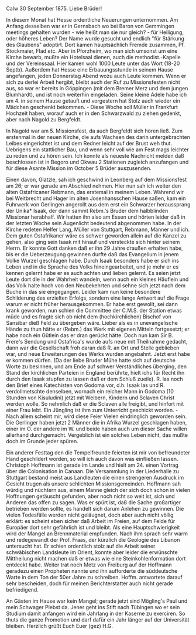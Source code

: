  Calw 30 September 1875.
Liebe Brüder!

In diesem Monat hat Hesse ordentliche Neuerungen unternommen. Am Anfang desselben war er in Gernsbach wo bei Baron von Gemmingen meetings gehalten wurden - wie heißt man sie nur gleich? - für Heiligung, oder höheres Leben? Der Name wurde gesucht und endlich "für Stärkung des Glaubens" adoptirt. Dort kamen hauptsächlich Fremde zusammen, Pf. Stockmaier, Flad etc. Aber in Pforzheim, wo man sich umsonst um eine Kirche bewarb, mußte ein Hotelsaal dienen, auch die methodist.-Kapelle und der Vereinssaal. Hier kamen wohl 1000 Leute unter das Wort (18-20 Septb). Außerdem hat Hesse eine Erbauungsstunde in seinem Hause angefangen, jeden Donnerstag Abend wozu auch Leute kommen. Wenn er sich zu derlei Arbeit hergibt, bleibt auch der Ruf zu Missionsfesten nicht aus, so war er bereits in Göppingen (mit dem Bremer Merz und dem jungen Blumhardt), und ist noch weiterhin eingeladen. Seine kleine Adele habe ich am 4. in seinem Hause getauft und vorgestern hat Stolz auch wieder ein Mädchen geschenkt bekommen. - Diese Woche soll Müller in Frankfurt Hochzeit haben, worauf auch er in den Schwarzwald zu ziehen gedenkt, aber nach Nagold zu Bergfeldt.

In Nagold war am 5. Missionsfest, da auch Bergfeldt sich hören ließ. Zum erstenmal in der neuen Kirche, die aufs Wachsen des darin untergebrachten Leibes eingerichtet ist und dem Redner leicht auf der Brust weh thut. Uebrigens ein stattlicher Bau, und wenn sehr voll wie am Fest mags leichter zu reden und zu hören sein. Ich konnte als neueste Nachricht melden daß beschlossen ist in Begoro und Okwau 2 Stationen zugleich anzufangen und für diese Asante Mission im October 5 Brüder auszusenden.

Einen davon, Glatzle, sah ich geschwind in Leonberg auf dem Missionsfest am 26; er war gerade am Abschied nehmen. Hier nun sah ich weiter den alten Ostafricaner Rebmann, das erstemal in meinem Leben. Während wir bei Weitbrecht und Hager im alten Josenhansschen Hause saßen, kam ein Fuhrwerk von Gerlingen angerollt aus dem erst ein Schwarzer heraussprang der Unika* Isaak, der dann sammt Rebm.'s Bruder dem halbblinden Missionar herabhalf. Wir hatten ihn also am Essen und hörten leider daß in der letzten Woche sein Augenlicht bedeutend abgenommen habe. In der Kirche redeten Helfer Lang, Müller von Stuttgart, Rebmann, Männer und ich. Dem guten Ostafrikaner wäre es schwer geworden allein auf die Kanzel zu gehen, also ging sein Isaak mit hinauf und versteckte sich hinter seinem Herrn. Er konnte Gott danken daß er ihn 29 Jahre draußen erhalten habe, bis er die Ueberzeugung gewinnen durfte daß das Evangelium in jenem Volke Wurzel geschlagen habe. Durch Isaak besonders habe er sich ins Leben und in die Sprache des Volks hineingearbeitet, und je mehr er es kennen gelernt habe er es auch achten und lieben gelernt. Es seien jetzt Leute dort die in der Wahrheit wandeln, wenn auch ein kleines Häuflein und das Volk halte hoch von den Neubekehrten und sehne sich jetzt nach dem Buche in das sie eingegangen. Leider kam nun keine besondere Schilderung des erzielten Erfolgs, sondern eine lange Antwort auf die Frage warum er nicht früher herausgekommen. Er habe erst gewollt, sei dann krank geworden, nun schien die Committee der C.M.S. der Station etwas müde und es fragte sich ob nicht dem (hochkirchlichen) Bischof von Sansibar dieß Feld zu übergeben wäre. Lieber als es in unevangelische Hände zu thun hätte er (Rebm.) das Werk mit eigenen Mitteln fortgesetzt; er habe noch ein Gütlein das er dran gerückt hätte. Doch nun kam Sir B. Frere's Sendung und Ostafrica's wurde aufs neue mit Theilnahme gedacht, dann war die Gesellschaft froh daran daß R. an Ort und Stelle geblieben war, und neue Erweiterungen des Werks wurden angebahnt. Jetzt erst habe er kommen dürfen. (Da der liebe Bruder Mühe hatte sich auf deutsche Worte zu besinnen, und am Ende auf schwer Verständliches überging, den Stand der kirchlichen Parteien in England berührte, hielt ichs für Recht ihn durch den Isaak stupfen zu lassen daß er dem Schluß zueile). R. las noch den Brief eines Katechisten von Godoma vor, d.h. Isaak las und R. verdollmetschte denselben, wornach ein reicher Mann in Godoma (10 Stunden von Kisuludini) jetzt mit Weibern, Kindern und Sclaven Christ werden wolle. So nehmlich daß er die Sclaven alle freigibt, und hinfort mit einer Frau lebt. Ein Jüngling ist ihm zum Unterricht geschickt worden. - Nach allem scheint mir, wird diese Feier Vielen eindringlich geworden sein. Die Gerlinger haben jetzt 2 Männer die in Afrika Wurzel geschlagen haben, einer im O. der andere im W. und beide haben auch um dieser Sache willen allerhand durchgemacht. Vergeblich ist ein solches Leben nicht, das mußte doch im Grunde jeder spüren.

Ein anderer Festtag den die Tempelfreunde feierten ist mir von befreundeter Hand geschildert worden, so will ich auch davon was einfließen lassen. Christoph Hoffmann ist gerade im Lande und hielt am 24. einen Vortrag über die Colonisation in Canaan. Die Versammlung in der Liederhalle zu Stuttgart bestand meist aus Landleuten die einen strengeren Ausdruck im Gesicht trugen als unsere schlichten Missionsgemeinden. Hoffmann sah würdig und nüchtern aus, einem Manne gleich der sich doch schon in vielen Hoffnungen getäuscht gefunden, aber noch nicht so weit ist, sich und Anderen das offen zu sagen. Was er spürt ist, daß die Sache großartiger betrieben werden sollte, es handelt sich darum Anlehen zu gewinnen. Die vielen Todesfälle werden nicht geläugnet, doch aber auch nicht völlig erklärt: es scheint eben sicher daß Arbeit im Freien, auf dem Felde für Europäer dort sehr gefährlich ist und bleibt. Als eine Hauptschwierigkeit wird der Mangel an Brennmaterial empfunden. Nach ihm sprach sehr warm und redegewandt der Prof. Fraas, der kürzlich die Geologie des Libanon untersucht hat. Er schien ordentlich stolz auf die Arbeit seiner schwäbischen Landsleute im Orient, konnte aber leider die erwünschte Mittheilung nicht machen daß er etwas wie eine Steinkohlenformation dort entdeckt habe. Weiter trat noch Metz von Freiburg auf der Hoffmann geradezu einen Propheten nannte und ihn aufforderte die süddeutsche Warte in dem Ton der 50er Jahre zu schreiben. Hoffm. antwortete darauf sehr bescheiden, doch für meinen Berichterstatter auch nicht gerade befriedigend.

An Gästen im Hause war kein Mangel; gerade jetzt sind Mögling's Paul und mein Schwager Plebst da. Jener geht ins Stift nach Tübingen wo er sein Studium damit anfangen wird ein Jahrlang in der Kaserne zu exerciren. So thuts die ganze Promotion und darf dafür ein Jahr länger auf der Universität bleiben. Herzlich grüßt Euch Euer
 (gez) H.G.
